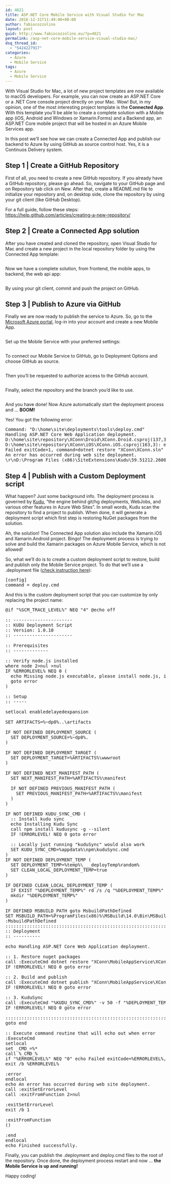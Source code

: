 ```yaml
---
id: 4621
title: ASP.NET Core Mobile Service with Visual Studio for Mac
date: 2016-12-31T11:49:00+00:00
author: fabiocozzolino
layout: post
guid: http://www.fabiocozzolino.eu/?p=4621
permalink: /asp-net-core-mobile-service-visual-studio-mac/
dsq_thread_id:
  - "5424227917"
categories:
  - Azure
  - Mobile Service
tags:
  - Azure
  - Mobile Service
---
```

With Visual Studio for Mac, a lot of new project templates are now available to macOS developers. For example, you can now create an ASP.NET Core or a .NET Core console project directly on your Mac. Wow! But, in my opinion, one of the most interesting project template is the **Connected App**. With this template you&#8217;ll be able to create a complete solution with a Mobile app (iOS, Android and Windows or Xamarin.Forms) and a Backend app, an ASP.NET Core mobile project that will be hosted in an Azure Mobile Services app.

In this post we&#8217;ll see how we can create a Connected App and publish our backend to Azure by using GitHub as source control host. Yes, it is a Continuos Delivery system.

## Step 1 | Create a GitHub Repository

First of all, you need to create a new GitHub repository. If you already have a GitHub repository, please go ahead. So, navigate to your GitHub page and on Repository tab click on New. After that, create a README.md file to initialize your repository and, on desktop side, clone the repository by using your git client (like GitHub Desktop).

For a full guide, follow these steps: <https://help.github.com/articles/creating-a-new-repository/>

## Step 2 | Create a Connected App solution

After you have created and cloned the repository, open Visual Studio for Mac and create a new project in the local repository folder by using the Connected App template:

[<img class="alignnone size-full wp-image-4631" src="https://i2.wp.com/www.fabiocozzolino.eu/wp-content/uploads/2016/12/Schermata-2016-12-28-alle-20.05.53.png?resize=762%2C457" alt="" srcset="https://i2.wp.com/www.fabiocozzolino.eu/wp-content/uploads/2016/12/Schermata-2016-12-28-alle-20.05.53.png?w=1384 1384w, https://i2.wp.com/www.fabiocozzolino.eu/wp-content/uploads/2016/12/Schermata-2016-12-28-alle-20.05.53.png?resize=300%2C180 300w, https://i2.wp.com/www.fabiocozzolino.eu/wp-content/uploads/2016/12/Schermata-2016-12-28-alle-20.05.53.png?resize=768%2C461 768w, https://i2.wp.com/www.fabiocozzolino.eu/wp-content/uploads/2016/12/Schermata-2016-12-28-alle-20.05.53.png?resize=1024%2C614 1024w" sizes="(max-width: 762px) 100vw, 762px" data-recalc-dims="1" />](https://i2.wp.com/www.fabiocozzolino.eu/wp-content/uploads/2016/12/Schermata-2016-12-28-alle-20.05.53.png)

Now we have a complete solution, from frontend, the mobile apps, to backend, the web api app:

[<img class="size-full wp-image-4651 aligncenter" src="https://i2.wp.com/www.fabiocozzolino.eu/wp-content/uploads/2016/12/Schermata-2016-12-29-alle-21.09.19.png?resize=425%2C504" alt="" srcset="https://i2.wp.com/www.fabiocozzolino.eu/wp-content/uploads/2016/12/Schermata-2016-12-29-alle-21.09.19.png?w=425 425w, https://i2.wp.com/www.fabiocozzolino.eu/wp-content/uploads/2016/12/Schermata-2016-12-29-alle-21.09.19.png?resize=253%2C300 253w, https://i2.wp.com/www.fabiocozzolino.eu/wp-content/uploads/2016/12/Schermata-2016-12-29-alle-21.09.19.png?resize=300%2C356 300w" sizes="(max-width: 425px) 100vw, 425px" data-recalc-dims="1" />](https://i2.wp.com/www.fabiocozzolino.eu/wp-content/uploads/2016/12/Schermata-2016-12-29-alle-21.09.19.png)

By using your git client, commit and push the project on GitHub.

## Step 3 | Publish to Azure via GitHub

Finally we are now ready to publish the service to Azure. So, go to the [Microsoft Azure portal](https://portal.azure.com), log-in into your account and create a new Mobile App.

[<img class="alignnone size-full wp-image-4671" src="https://i1.wp.com/www.fabiocozzolino.eu/wp-content/uploads/2016/12/Schermata-2016-12-29-alle-21.27.04.png?resize=762%2C237" alt="" srcset="https://i1.wp.com/www.fabiocozzolino.eu/wp-content/uploads/2016/12/Schermata-2016-12-29-alle-21.27.04.png?w=1230 1230w, https://i1.wp.com/www.fabiocozzolino.eu/wp-content/uploads/2016/12/Schermata-2016-12-29-alle-21.27.04.png?resize=300%2C93 300w, https://i1.wp.com/www.fabiocozzolino.eu/wp-content/uploads/2016/12/Schermata-2016-12-29-alle-21.27.04.png?resize=768%2C239 768w, https://i1.wp.com/www.fabiocozzolino.eu/wp-content/uploads/2016/12/Schermata-2016-12-29-alle-21.27.04.png?resize=1024%2C318 1024w" sizes="(max-width: 762px) 100vw, 762px" data-recalc-dims="1" />](https://i1.wp.com/www.fabiocozzolino.eu/wp-content/uploads/2016/12/Schermata-2016-12-29-alle-21.27.04.png)

Set up the Mobile Service with your preferred settings:

[<img class="size-full wp-image-4681 aligncenter" src="https://i0.wp.com/www.fabiocozzolino.eu/wp-content/uploads/2016/12/Schermata-2016-12-29-alle-21.28.42.png?resize=311%2C371" alt="" srcset="https://i0.wp.com/www.fabiocozzolino.eu/wp-content/uploads/2016/12/Schermata-2016-12-29-alle-21.28.42.png?w=311 311w, https://i0.wp.com/www.fabiocozzolino.eu/wp-content/uploads/2016/12/Schermata-2016-12-29-alle-21.28.42.png?resize=251%2C300 251w, https://i0.wp.com/www.fabiocozzolino.eu/wp-content/uploads/2016/12/Schermata-2016-12-29-alle-21.28.42.png?resize=300%2C358 300w" sizes="(max-width: 311px) 100vw, 311px" data-recalc-dims="1" />](https://i0.wp.com/www.fabiocozzolino.eu/wp-content/uploads/2016/12/Schermata-2016-12-29-alle-21.28.42.png)

To connect our Mobile Service to GitHub, go to Deployment Options and choose GitHub as source.

[<img class="alignnone size-full wp-image-4701" src="https://i2.wp.com/www.fabiocozzolino.eu/wp-content/uploads/2016/12/Schermata-2016-12-29-alle-21.32.32.png?resize=762%2C412" alt="" srcset="https://i2.wp.com/www.fabiocozzolino.eu/wp-content/uploads/2016/12/Schermata-2016-12-29-alle-21.32.32.png?w=892 892w, https://i2.wp.com/www.fabiocozzolino.eu/wp-content/uploads/2016/12/Schermata-2016-12-29-alle-21.32.32.png?resize=300%2C162 300w, https://i2.wp.com/www.fabiocozzolino.eu/wp-content/uploads/2016/12/Schermata-2016-12-29-alle-21.32.32.png?resize=768%2C415 768w" sizes="(max-width: 762px) 100vw, 762px" data-recalc-dims="1" />](https://i2.wp.com/www.fabiocozzolino.eu/wp-content/uploads/2016/12/Schermata-2016-12-29-alle-21.32.32.png)

Then you&#8217;ll be requested to authorize access to the GitHub account.

[<img class="alignnone size-full wp-image-4691" src="https://i1.wp.com/www.fabiocozzolino.eu/wp-content/uploads/2016/12/Schermata-2016-12-29-alle-21.33.04.png?resize=762%2C407" alt="" srcset="https://i1.wp.com/www.fabiocozzolino.eu/wp-content/uploads/2016/12/Schermata-2016-12-29-alle-21.33.04.png?w=894 894w, https://i1.wp.com/www.fabiocozzolino.eu/wp-content/uploads/2016/12/Schermata-2016-12-29-alle-21.33.04.png?resize=300%2C160 300w, https://i1.wp.com/www.fabiocozzolino.eu/wp-content/uploads/2016/12/Schermata-2016-12-29-alle-21.33.04.png?resize=768%2C411 768w" sizes="(max-width: 762px) 100vw, 762px" data-recalc-dims="1" />](https://i1.wp.com/www.fabiocozzolino.eu/wp-content/uploads/2016/12/Schermata-2016-12-29-alle-21.33.04.png)

Finally, select the repository and the branch you&#8217;d like to use.

[<img class="alignnone size-full wp-image-4741" src="https://i2.wp.com/www.fabiocozzolino.eu/wp-content/uploads/2016/12/Schermata-2016-12-31-alle-11.08.37.png?resize=762%2C422" alt="" srcset="https://i2.wp.com/www.fabiocozzolino.eu/wp-content/uploads/2016/12/Schermata-2016-12-31-alle-11.08.37.png?w=957 957w, https://i2.wp.com/www.fabiocozzolino.eu/wp-content/uploads/2016/12/Schermata-2016-12-31-alle-11.08.37.png?resize=300%2C166 300w, https://i2.wp.com/www.fabiocozzolino.eu/wp-content/uploads/2016/12/Schermata-2016-12-31-alle-11.08.37.png?resize=768%2C425 768w" sizes="(max-width: 762px) 100vw, 762px" data-recalc-dims="1" />](https://i2.wp.com/www.fabiocozzolino.eu/wp-content/uploads/2016/12/Schermata-2016-12-31-alle-11.08.37.png)

And you have done! Now Azure automatically start the deployment process and &#8230; **BOOM!** 

Yes! You got the following error:

<pre class="azc-text-stream-wrap-text" data-bind="css: { &quot;azc-text-stream-wrap-text&quot;: data.wrap }"><span class="azc-log-stream-text">Command: "D:\home\site\deployments\tools\deploy.cmd"
Handling ASP.NET Core Web Application deployment.
D:\home\site\repository\XConn\Droid\XConn.Droid.csproj(137,3): error MSB4019: The imported project "D:\Program Files (x86)\dotnet\sdk\1.0.0-preview3-004056\Xamarin\Android\Xamarin.Android.CSharp.targets" was not found. Confirm that the path in the &lt;Import&gt; declaration is correct, and that the file exists on disk.
D:\home\site\repository\XConn\iOS\XConn.iOS.csproj(163,3): error MSB4019: The imported project "D:\Program Files (x86)\dotnet\sdk\1.0.0-preview3-004056\Xamarin\iOS\Xamarin.iOS.CSharp.targets" was not found. Confirm that the path in the &lt;Import&gt; declaration is correct, and that the file exists on disk.
Failed exitCode=1, command=dotnet restore "XConn\XConn.sln"
An error has occurred during web site deployment.
\r\nD:\Program Files (x86)\SiteExtensions\Kudu\59.51212.2600\bin\Scripts\starter.cmd "D:\home\site\deployments\tools\deploy.cmd"
</span></pre>

## Step 4 | Publish with a Custom Deployment script

What happen? Just some background info. The deployment process is governed by [Kudu](https://github.com/projectkudu/kudu), &#8220;the engine behind git/hg deployments, WebJobs, and various other features in Azure Web Sites&#8221;. In small words, Kudu scan the repository to find a project to publish. When done, it will generate a deployment script which first step is restoring NuGet packages from the solution.

Ah, the solution! The Connected App solution also include the Xamarin.iOS and Xamarin.Android project. Bingo! The deployment process is trying to solve and build the Xamarin packages on Azure Mobile Service, which is not allowed!

So, what we&#8217;ll do is to create a custom deployment script to restore, build and publish only the Mobile Service project. To do that we&#8217;ll use a .deployment file ([check instruction here](https://github.com/projectkudu/kudu/wiki/Customizing-deployments)):

<pre class="azc-text-stream-wrap-text" data-bind="css: { &quot;azc-text-stream-wrap-text&quot;: data.wrap }"><span class="azc-log-stream-text">[config]
command = deploy.cmd
</span></pre>

And this is the custom deployment script that you can customize by only replacing the project name:

<pre class="brush: powershell; title: ; notranslate" title="">@if "%SCM_TRACE_LEVEL%" NEQ "4" @echo off

:: ----------------------
:: KUDU Deployment Script
:: Version: 1.0.10
:: ----------------------

:: Prerequisites
:: -------------

:: Verify node.js installed
where node 2&gt;nul &gt;nul
IF %ERRORLEVEL% NEQ 0 (
  echo Missing node.js executable, please install node.js, if already installed make sure it can be reached from current environment.
  goto error
)

:: Setup
:: -----

setlocal enabledelayedexpansion

SET ARTIFACTS=%~dp0%..\artifacts

IF NOT DEFINED DEPLOYMENT_SOURCE (
  SET DEPLOYMENT_SOURCE=%~dp0%.
)

IF NOT DEFINED DEPLOYMENT_TARGET (
  SET DEPLOYMENT_TARGET=%ARTIFACTS%\wwwroot
)

IF NOT DEFINED NEXT_MANIFEST_PATH (
  SET NEXT_MANIFEST_PATH=%ARTIFACTS%\manifest

  IF NOT DEFINED PREVIOUS_MANIFEST_PATH (
    SET PREVIOUS_MANIFEST_PATH=%ARTIFACTS%\manifest
  )
)

IF NOT DEFINED KUDU_SYNC_CMD (
  :: Install kudu sync
  echo Installing Kudu Sync
  call npm install kudusync -g --silent
  IF !ERRORLEVEL! NEQ 0 goto error

  :: Locally just running "kuduSync" would also work
  SET KUDU_SYNC_CMD=%appdata%\npm\kuduSync.cmd
)
IF NOT DEFINED DEPLOYMENT_TEMP (
  SET DEPLOYMENT_TEMP=%temp%\___deployTemp%random%
  SET CLEAN_LOCAL_DEPLOYMENT_TEMP=true
)

IF DEFINED CLEAN_LOCAL_DEPLOYMENT_TEMP (
  IF EXIST "%DEPLOYMENT_TEMP%" rd /s /q "%DEPLOYMENT_TEMP%"
  mkdir "%DEPLOYMENT_TEMP%"
)

IF DEFINED MSBUILD_PATH goto MsbuildPathDefined
SET MSBUILD_PATH=%ProgramFiles(x86)%\MSBuild\14.0\Bin\MSBuild.exe
:MsbuildPathDefined
::::::::::::::::::::::::::::::::::::::::::::::::::::::::::::::::::::::::::::::::::::::::::::::::::::::::::::::::::::::::::::::::::
:: Deployment
:: ----------

echo Handling ASP.NET Core Web Application deployment.

:: 1. Restore nuget packages
call :ExecuteCmd dotnet restore "XConn\MobileAppService\XConn.MobileAppService.csproj"
IF !ERRORLEVEL! NEQ 0 goto error

:: 2. Build and publish
call :ExecuteCmd dotnet publish "XConn\MobileAppService\XConn.MobileAppService.csproj" --framework netcoreapp1.0 --configuration Release --output "%DEPLOYMENT_TEMP%"
IF !ERRORLEVEL! NEQ 0 goto error

:: 3. KuduSync
call :ExecuteCmd "%KUDU_SYNC_CMD%" -v 50 -f "%DEPLOYMENT_TEMP%" -t "%DEPLOYMENT_TARGET%" -n "%NEXT_MANIFEST_PATH%" -p "%PREVIOUS_MANIFEST_PATH%" -i ".git;.hg;.deployment;deploy.cmd"
IF !ERRORLEVEL! NEQ 0 goto error

::::::::::::::::::::::::::::::::::::::::::::::::::::::::::::::::::::::::::::::::::::::::::::::::::::::::::::::::::::::::::::::::::
goto end

:: Execute command routine that will echo out when error
:ExecuteCmd
setlocal
set _CMD_=%*
call %_CMD_%
if "%ERRORLEVEL%" NEQ "0" echo Failed exitCode=%ERRORLEVEL%, command=%_CMD_%
exit /b %ERRORLEVEL%

:error
endlocal
echo An error has occurred during web site deployment.
call :exitSetErrorLevel
call :exitFromFunction 2&gt;nul

:exitSetErrorLevel
exit /b 1

:exitFromFunction
()

:end
endlocal
echo Finished successfully.
</pre>

Finally, you can publish the .deployment and deploy.cmd files to the root of the repository. Once done, the deployment process restart and now &#8230; **the Mobile Service is up and running!**

Happy coding!